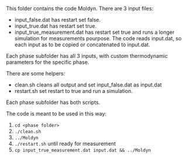 This folder contains the code Moldyn. There are 3 input files:
- input_false.dat has restart set false.
- input_true.dat has restart set true.
- input_true_measurement.dat has restart set true and runs a longer simulation for measurements pourpose.
The code reads input.dat, so each input as to be copied or concatenated to input.dat.  

Each phase subfolder has all 3 inputs, with custom thermodynamic parameters for the specific phase.

There are some helpers:
- clean.sh cleans all output and set input_false.dat as input.dat
- restart.sh set restart to true and run a simulation. 

Each phase subfolder has both scripts.

The code is meant to be used in this way:
1) `cd <phase folder>`
2) `./clean.sh`
3) `../Moldyn`
4) `./restart.sh` until ready for measurement
5) `cp input_true_measurement.dat input.dat && ../Moldyn` 
